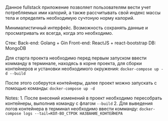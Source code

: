 Данное fullstack приложение позволяет пользователям вести учет потребляемых ими калорий, а также рассчитывать свой индекс массы тела и определять необходимую сучтоную норму калорий.

Минималистичный интерфейс. Возможность сохранять данные и просматривать их всегда, когда это необходимо.

Стек:
Back-end:  Golang + Gin
Front-end: ReactJS + react-bootstrap
DB:        MongoDB

Для старта проекта необходимо перед первым запуском ввести комманду в терминале, находясь в корне проекта, для сборки контейнеров и установки необходимого окружения:
```docker-compose up -d --build```

После этого соберутся контейнеры, далее проект можно запускать с помощью команды:
```docker-compose up -d```

Notes: 
    1. После внесений изменений в проект необходимо пересобрать контейнеры, выполнив команду с флагом ```--build```
    2. Для выведения логов контейнера в терминал необходимо ввести комманду:
    ```docker-compose logs --tail=КОЛ-ВО_СТРОК НАЗВАНИЕ_КОНТЕЙНЕРА```